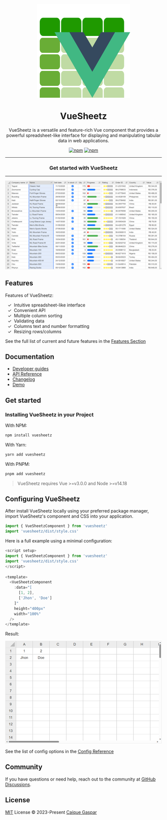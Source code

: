 <div align="center">

<a href="https://vuesheetz.pages.dev/" rel="nofollow">
  <img src="https://raw.githubusercontent.com/caiquegaspar/vuesheetz/main/docs/public/logo.svg" alt="VueSheetz" width="300">
</a>

# VueSheetz

VueSheetz is a versatile and feature-rich Vue component that provides a powerful spreadsheet-like interface for displaying and manipulating tabular data in web applications.

[![npm](https://img.shields.io/npm/dt/vuesheetz)](https://www.npmjs.com/package/vuesheetz)
[![npm](https://img.shields.io/npm/dm/vuesheetz)](https://www.npmjs.com/package/vuesheetz)

---

### Get started with VueSheetz

---

<a href="https://vuesheetz.pages.dev/">
  <img src="https://raw.githubusercontent.com/caiquegaspar/vuesheetz/main/docs/public/github-preview.png" alt="VueSheetz github preview" width="805"/>
</a>

</div>

## Features

Features of VueSheetz:

&nbsp;&nbsp;✓&nbsp; Intuitive spreadsheet-like interface <br>
&nbsp;&nbsp;✓&nbsp; Convenient API <br>
&nbsp;&nbsp;✓&nbsp; Multiple column sorting <br>
&nbsp;&nbsp;✓&nbsp; Validating data <br>
&nbsp;&nbsp;✓&nbsp; Columns text and number formatting <br>
&nbsp;&nbsp;✓&nbsp; Resizing rows/columns <br>

See the full list of current and future features in the [Features Section](https://vuesheetz.pages.dev/guide/features)

## Documentation

- [Developer guides](https://vuesheetz.pages.dev/guide)
- [API Reference](https://vuesheetz.pages.dev/api)
- [Changelog](https://github.com/caiquegaspar/vuesheetz/releases)
- [Demo](https://vuesheetz.pages.dev/guide/demo)

## Get started

### Installing VueSheetz in your Project

With NPM:

```bash
npm install vuesheetz
```

With Yarn:

```bash
yarn add vuesheetz
```

With PNPM:

```bash
pnpm add vuesheetz
```

> VueSheetz requires Vue >=v3.0.0 and Node >=v14.18

## Configuring VueSheetz

After install VueSheetz locally using your preferred package manager, import VueSheetz's component and CSS into your application.

```js
import { VueSheetzComponent } from 'vuesheetz'
import 'vuesheetz/dist/style.css'
```

Here is a full example using a minimal configuration:

```js
<script setup>
import { VueSheetzComponent } from 'vuesheetz'
import 'vuesheetz/dist/style.css'
</script>

<template>
  <VueSheetzComponent
    :data="[
      [1, 2],
      ['Jhon', 'Doe']
    ]"
    height="400px"
    width="100%"
  />
</template>
```

Result:

<img src="https://raw.githubusercontent.com/caiquegaspar/vuesheetz/main/docs/public/basic-demo.png" alt="VueSheetz basic demo preview" width="700"/>

See the list of config options in the [Config Reference](https://vuesheetz.pages.dev/config/)

## Community

If you have questions or need help, reach out to the community at [GitHub Discussions](https://github.com/caiquegaspar/vuesheetz/discussions).

## License

[MIT](./LICENSE) License © 2023-Present [Caíque Gaspar](https://github.com/caiquegaspar)

